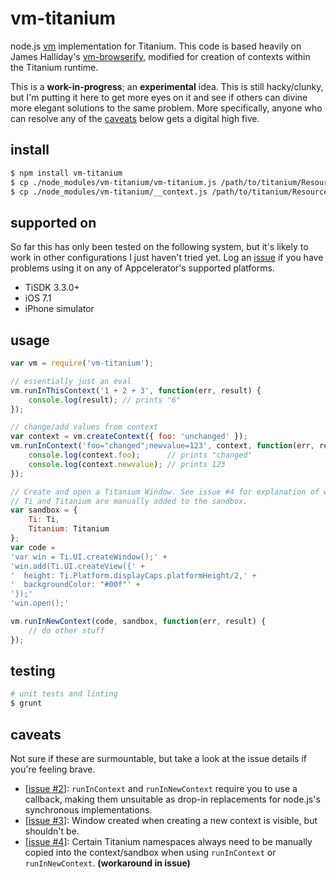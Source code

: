 # vm-titanium

node.js [vm](http://nodejs.org/api/vm.html) implementation for Titanium. This code is based heavily on James Halliday's [vm-browserify](https://github.com/substack/vm-browserify), modified for creation of contexts within the Titanium runtime.

This is a **work-in-progress**; an **experimental** idea. This is still hacky/clunky, but I'm putting it here to get more eyes on it and see if others can divine more elegant solutions to the same problem. More specifically, anyone who can resolve any of the [caveats](caveats) below gets a digital high five.

## install

```bash
$ npm install vm-titanium
$ cp ./node_modules/vm-titanium/vm-titanium.js /path/to/titanium/Resources
$ cp ./node_modules/vm-titanium/__context.js /path/to/titanium/Resources
```

## supported on

So far this has only been tested on the following system, but it's likely to work in other configurations I just haven't tried yet. Log an [issue](https://github.com/tonylukasavage/vm-titanium/issues) if you have problems using it on any of Appcelerator's supported platforms.

* TiSDK 3.3.0+
* iOS 7.1
* iPhone simulator

## usage

```js
var vm = require('vm-titanium');

// essentially just an eval
vm.runInThisContext('1 + 2 + 3', function(err, result) {
	console.log(result); // prints "6"
});

// change/add values from context
var context = vm.createContext({ foo: 'unchanged' });
vm.runInContext('foo="changed";newvalue=123', context, function(err, result) {
	console.log(context.foo);      // prints "changed"
	console.log(context.newvalue); // prints 123
});

// Create and open a Titanium Window. See issue #4 for explanation of why
// Ti and Titanium are manually added to the sandbox.
var sandbox = {
	Ti: Ti,
	Titanium: Titanium
};
var code =
'var win = Ti.UI.createWindow();' +
'win.add(Ti.UI.createView({' +
'  height: Ti.Platform.displayCaps.platformHeight/2,' +
'  backgroundColor: "#00f"' +
'});'
'win.open();'

vm.runInNewContext(code, sandbox, function(err, result) {
	// do other stuff
});
```

## testing

```bash
# unit tests and linting
$ grunt
```

## caveats

Not sure if these are surmountable, but take a look at the issue details if you're feeling brave.

* [[issue #2](https://github.com/tonylukasavage/vm-titanium/issues/2)]: `runInContext` and `runInNewContext` require you to use a callback, making them unsuitable as drop-in replacements for node.js's synchronous implementations.
* [[issue #3](https://github.com/tonylukasavage/vm-titanium/issues/3)]: Window created when creating a new context is visible, but shouldn't be.
* [[issue #4](https://github.com/tonylukasavage/vm-titanium/issues/4)]: Certain Titanium namespaces always need to be manually copied into the context/sandbox when using `runInContext` or `runInNewContext`. **(workaround in issue)**

